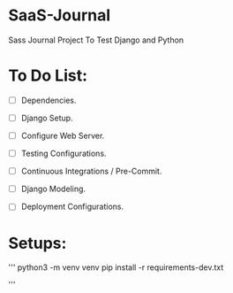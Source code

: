 # SaaS-Journal
Sass Journal Project To Test Django and Python

# To Do List:
* [ ] Dependencies.
* [ ] Django Setup.
* [ ] Configure Web Server.
* [ ] Testing Configurations.
* [ ] Continuous Integrations / Pre-Commit.
* [ ] Django Modeling.
* [ ] Deployment Configurations.


# Setups:
'''
python3 -m venv venv
pip install -r requirements-dev.txt

'''